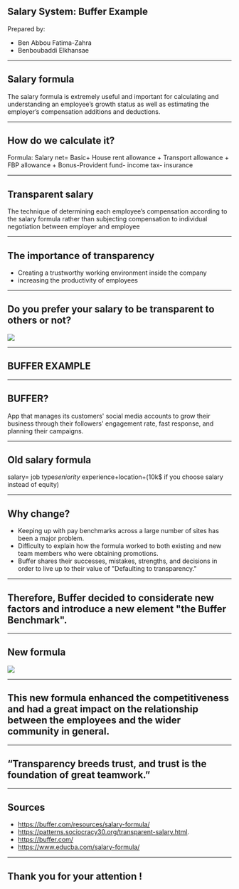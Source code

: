 

## Salary System: Buffer Example
Prepared by:
 * Ben Abbou Fatima-Zahra 
 * Benboubaddi Elkhansae


---
## Salary formula
The salary formula is extremely useful and important for calculating and understanding an employee’s growth status as well as estimating the employer’s compensation additions and deductions.


---
## How do we calculate it?
Formula: Salary net= Basic+ House rent allowance + Transport allowance + FBP allowance + Bonus-Provident fund- income tax- insurance


---
## Transparent salary
The technique of determining each employee’s compensation according to the salary formula rather than subjecting compensation to individual negotiation between employer and employee


---
## The importance of transparency
* Creating a trustworthy working environment inside the company
* increasing the productivity of employees

---
## Do you prefer your salary to be transparent to others or not? 

![](https://media.istockphoto.com/photos/rubber-squeegee-cleans-a-soaped-window-and-clears-a-stripe-of-blue-picture-id907860466?b=1&k=20&m=907860466&s=170667a&w=0&h=ePDPhkA9Fy8LPGRkW9JS9BdZ5IJMfcMHq-Vs4Oxg460=)


---
## BUFFER EXAMPLE

---
## BUFFER?
App that manages its customers' social media accounts to grow their business through their followers' engagement rate, fast response, and planning their campaigns.

---
## Old salary formula
 salary= job type*seniority* experience+location+(10k$ if you choose salary instead of equity)


---
## Why change?
*  Keeping up with pay benchmarks across a large number of sites has been a major problem. 
* Difficulty to explain how the formula worked to both existing and new team members who were obtaining promotions.
* Buffer shares their successes, mistakes, strengths, and decisions in order to live up to their value of "Defaulting to transparency."
 
---
 ## Therefore, Buffer decided to considerate new factors and introduce a new element "the Buffer Benchmark".


 
 
 
---
 ## New formula 


 ![](https://buffer.com/resources/content/images/2021/01/s_1B783B2F36CA5694BB0715CC9154C4EF3CDE4F0364345904EBB5D6F399CF9ED7_1512510855382_Formula-Blue-version.png)



---
## This new formula enhanced the competitiveness and had a great impact on the relationship between the employees and the wider community in general.


---
## “Transparency breeds trust, and trust is the foundation of great teamwork.” 



---
## Sources
* https://buffer.com/resources/salary-formula/
* https://patterns.sociocracy30.org/transparent-salary.html.
* https://buffer.com/
* https://www.educba.com/salary-formula/


---
## Thank you for your attention !



